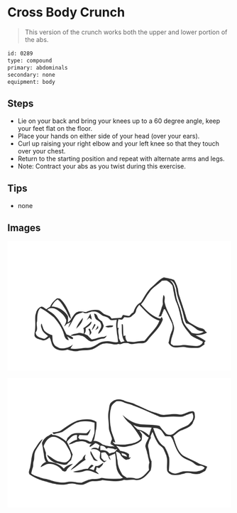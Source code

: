 # Cross Body Crunch
> This version of the crunch works both the upper and lower portion of the abs.

``` 
id: 0289 
type: compound 
primary: abdominals 
secondary: none 
equipment: body 
``` 

## Steps

 - Lie on your back and bring your knees up to a 60 degree angle, keep your feet flat on the floor.
 - Place your hands on either side of your head (over your ears).
 - Curl up raising your right elbow and your left knee so that they touch over your chest.
 - Return to the starting position and repeat with alternate arms and legs.
 - Note: Contract your abs as you twist during this exercise.

## Tips

 - none

## Images

![](../svg/0289-relaxation.svg)

![](../svg/0289-tension.svg)
